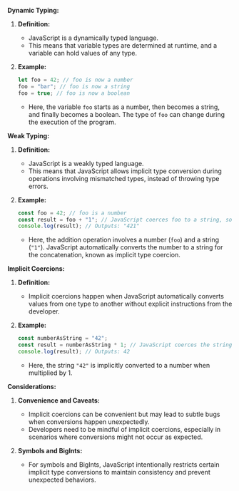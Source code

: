 

**Dynamic Typing:**
1. **Definition:**
   - JavaScript is a dynamically typed language.
   - This means that variable types are determined at runtime, and a variable can hold values of any type.

2. **Example:**
   ```javascript
   let foo = 42; // foo is now a number
   foo = "bar"; // foo is now a string
   foo = true; // foo is now a boolean
   ```
   - Here, the variable `foo` starts as a number, then becomes a string, and finally becomes a boolean. The type of `foo` can change during the execution of the program.

**Weak Typing:**
1. **Definition:**
   - JavaScript is a weakly typed language.
   - This means that JavaScript allows implicit type conversion during operations involving mismatched types, instead of throwing type errors.

2. **Example:**
   ```javascript
   const foo = 42; // foo is a number
   const result = foo + "1"; // JavaScript coerces foo to a string, so it can be concatenated with the other operand
   console.log(result); // Outputs: "421"
   ```
   - Here, the addition operation involves a number (`foo`) and a string (`"1"`). JavaScript automatically converts the number to a string for the concatenation, known as implicit type coercion.

**Implicit Coercions:**
1. **Definition:**
   - Implicit coercions happen when JavaScript automatically converts values from one type to another without explicit instructions from the developer.

2. **Example:**
   ```javascript
   const numberAsString = "42";
   const result = numberAsString * 1; // JavaScript coerces the string to a number for the multiplication
   console.log(result); // Outputs: 42
   ```
   - Here, the string `"42"` is implicitly converted to a number when multiplied by 1.

**Considerations:**
1. **Convenience and Caveats:**
   - Implicit coercions can be convenient but may lead to subtle bugs when conversions happen unexpectedly.
   - Developers need to be mindful of implicit coercions, especially in scenarios where conversions might not occur as expected.

2. **Symbols and BigInts:**
   - For symbols and BigInts, JavaScript intentionally restricts certain implicit type conversions to maintain consistency and prevent unexpected behaviors.

